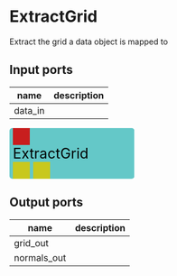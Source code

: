 
# ExtractGrid
Extract the grid a data object is mapped to

## Input ports
|name|description|
|-|-|
|data_in||


<svg width="221.39999999999998" height="90" >
<rect x="0" y="0" width="221.39999999999998" height="90" rx="5" ry="5" style="fill:#64c8c8ff;" />
<rect x="6.0" y="0" width="30" height="30" rx="0" ry="0" style="fill:#c81e1eff;" >
<title>data_in</title></rect>
<title>data_in</title></rect><rect x="6.0" y="60" width="30" height="30" rx="0" ry="0" style="fill:#c8c81eff;" >
<title>grid_out</title></rect>
<rect x="42.0" y="60" width="30" height="30" rx="0" ry="0" style="fill:#c8c81eff;" >
<title>normals_out</title></rect>
<text x="6.0" y="54.0" font-size="1.7999999999999998em">ExtractGrid</text></svg>

## Output ports
|name|description|
|-|-|
|grid_out||
|normals_out||
